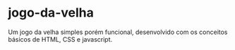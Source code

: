 # jogo-da-velha
 Um jogo da velha simples porém funcional, desenvolvido com os conceitos básicos de HTML, CSS e javascript.
